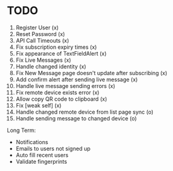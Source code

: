 #  TODO

1) Register User (x)
2) Reset Password (x)
3) API Call Timeouts (x)
4) Fix subscription expiry times (x)
5) Fix appearance of TextFieldAlert (x)
6) Fix Live Messages (x)
7) Handle changed identity (x)
8) Fix New Message page doesn't update after subscribing (x)
9) Add confirm alert after sending live message (x)
10) Handle live message sending errors (x)
11) Fix remote device exists error (x)
12) Allow copy QR code to clipboard (x)
13) Fix [weak self] (x)
14) Handle changed remote device from list page sync (o)
15) Handle sending message to changed device (o)


Long Term:
- Notifications
- Emails to users not signed up
- Auto fill recent users
- Validate fingerprints


